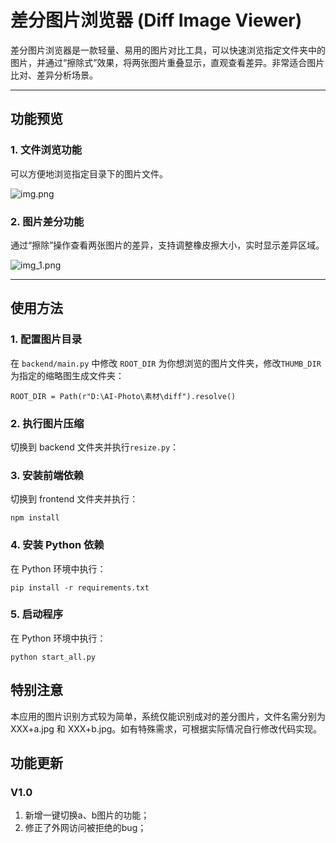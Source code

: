 # 差分图片浏览器 (Diff Image Viewer)

差分图片浏览器是一款轻量、易用的图片对比工具，可以快速浏览指定文件夹中的图片，并通过“擦除式”效果，将两张图片重叠显示，直观查看差异。非常适合图片比对、差异分析场景。

---

## 功能预览

### 1. 文件浏览功能
可以方便地浏览指定目录下的图片文件。  

![img.png](res/img.png)

### 2. 图片差分功能
通过“擦除”操作查看两张图片的差异，支持调整橡皮擦大小，实时显示差异区域。  

![img_1.png](res/img_1.png)

---

## 使用方法

### 1. 配置图片目录
在 `backend/main.py` 中修改 `ROOT_DIR` 为你想浏览的图片文件夹，修改`THUMB_DIR`为指定的缩略图生成文件夹：  

```
ROOT_DIR = Path(r"D:\AI-Photo\素材\diff").resolve()
```
### 2. 执行图片压缩
切换到 backend 文件夹并执行`resize.py`：

### 3. 安装前端依赖
切换到 frontend 文件夹并执行：
```
npm install
```

### 4. 安装 Python 依赖
在 Python 环境中执行：
```
pip install -r requirements.txt
```

### 5. 启动程序
在 Python 环境中执行：
```
python start_all.py
```

## 特别注意
本应用的图片识别方式较为简单，系统仅能识别成对的差分图片，文件名需分别为 XXX+a.jpg 和 XXX+b.jpg。如有特殊需求，可根据实际情况自行修改代码实现。

## 功能更新
### V1.0
1. 新增一键切换a、b图片的功能；
2. 修正了外网访问被拒绝的bug；